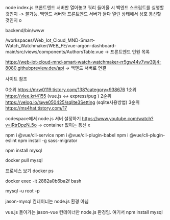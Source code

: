 

node index.js
프론트엔드 서버만 열어놓고 쿼리 들어올 시 백엔드 스크립트를 실행할 것인지 -> 불가능.
백엔드 서버와 프론트엔드 서버가 둘다 열린 상태에서 상호 통신할 것인지 o

backend/bin/www


/workspaces/Web_Iot_Cloud_MND-Smart-Watch_Watchmaker/WEB_FE/vue-argon-dashboard-main/src/views/components/AuthorsTable.vue
-> 프론트엔드 인원 목록 

https://web-iot-cloud-mnd-smart-watch-watchmaker-rr5gw44v7vw39j4-8080.githubpreview.dev/api -> 백엔드 서버로 연결





사이트 참조

0순위 https://mrw0119.tistory.com/138?category=938676
1순위 https://vlee.kr/4155 (vue.js <-> express/pug )
2순위 https://velog.io/@ye050425/sqlite3Setting (sqlite사용방법)
3순위 https://ms4hat.tistory.com/17

codespace에서 node.js 서버 설정하기
https://www.youtube.com/watch?v=jRtrDpzN_5o
-> container 없이는 통신 x





npm i @vue/cli-service
npm i @vue/cli-plugin-babel
npm i @vue/cli-plugin-eslint
npm install -g sass-migrator

npm install mysql

docker pull mysql

프로세스 보기
docker ps


docker exec  -it 2882a0b6ba2f bash

mysql -u root -p


jason-mysql 컨테이너는 node.js 환경 아님



vue.js 돌아가는 jason-vue 컨테이너만 node.js 환경임.
여기서 npm install mysql

